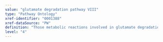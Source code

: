 ```yaml
---
value: "glutamate degradation pathway VIII"
type: "Pathway Ontology"
xref-identifier: "0001388"
xref-dataSource: "PW"
definition: "Those metabolic reactions involved in glutamate degradation pathway VIII, a fermentation pathway of glutamate degradation. It is a methylaspartate pathway and a major route of glutamate fermentation, together with degradation pathway VI and VII."
level: "4"
---
```

